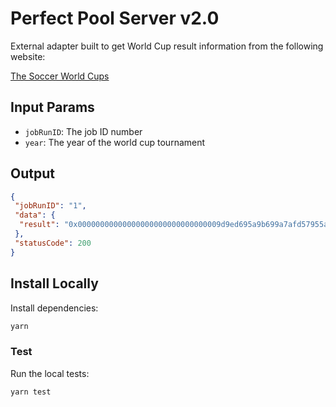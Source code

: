 # Perfect Pool Server v2.0

External adapter built to get World Cup result information from the following website:

[The Soccer World Cups](https://www.thesoccerworldcups.com/)

## Input Params

- `jobRunID`: The job ID number
- `year`: The year of the world cup tournament

## Output

```json
{
 "jobRunID": "1",
 "data": {
  "result": "0x00000000000000000000000000000009d9ed695a9b699a7afd57955a6a955aa7"
 },
 "statusCode": 200
}
```

## Install Locally

Install dependencies:

```bash
yarn
```

### Test

Run the local tests:

```bash
yarn test
```